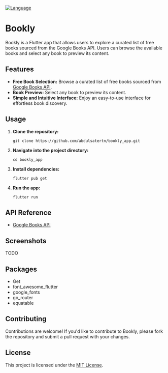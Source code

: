 [![Language](https://img.shields.io/badge/language-Dart-blue.svg)](https://dart.dev/)

# Bookly

Bookly is a Flutter app that allows users to explore a curated list of free books sourced from the Google Books API. Users can browse the available books and select any book to preview its content.

## Features

- **Free Book Selection:** Browse a curated list of free books sourced from [Google Books API](https://developers.google.com/books).
- **Book Preview:** Select any book to preview its content.
- **Simple and Intuitive Interface:** Enjoy an easy-to-use interface for effortless book discovery.

## Usage

1. **Clone the repository:**

    ```
    git clone https://github.com/abdulsatertn/bookly_app.git
    ```

2. **Navigate into the project directory:**

    ```
    cd bookly_app
    ```

3. **Install dependencies:**

    ```
    flutter pub get
    ```

4. **Run the app:**

    ```
    flutter run
    ```

## API Reference

- [Google Books API](https://developers.google.com/books)

## Screenshots

TODO

## Packages

- Get
- font_awesome_flutter
- google_fonts
- go_router
- equatable

## Contributing

Contributions are welcome! If you'd like to contribute to Bookly, please fork the repository and submit a pull request with your changes.

## License

This project is licensed under the [MIT License](LICENSE).
